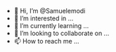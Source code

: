 - 👋 Hi, I’m @Samuelemodi
- 👀 I’m interested in ...
- 🌱 I’m currently learning ...
- 💞️ I’m looking to collaborate on ...
- 📫 How to reach me ...

<!---
Samuelemodi/Samuelemodi is a ✨ special ✨ repository because its `README.md` (this file) appears on your GitHub profile.
You can click the Preview link to take a look at your changes.
--->
